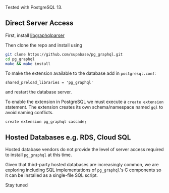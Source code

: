 Tested with PostgreSQL 13.

## Direct Server Access

First, install [libgraphqlparser](https://github.com/graphql/libgraphqlparser)

Then clone the repo and install using

```bash
git clone https://github.com/supabase/pg_graphql.git
cd pg_graphql
make && make install
```

To make the extension available to the database add in `postgresql.conf`:

```
shared_preload_libraries = 'pg_graphql'
```

and restart the database server.

To enable the extension in PostgreSQL we must execute a `create extension` statement. The extension creates its own schema/namespace named `gql` to avoid naming conflicts.

```psql
create extension pg_graphql cascade;
```

## Hosted Databases e.g. RDS, Cloud SQL

Hosted database vendors do not provide the level of server access required to install `pg_graphql` at this time.

Given that third-party hosted databases are increasingly common, we are exploring including SQL implementations of `pg_graphql`'s C components so it can be installed as a single-file SQL script.

Stay tuned
